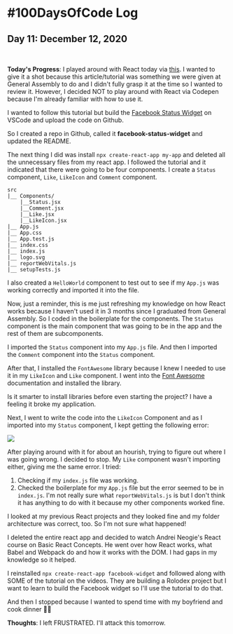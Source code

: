 # #100DaysOfCode Log

## Day 11: December 12, 2020

<br>

**Today's Progress**: I played around with React today via
[this](https://dev.to/aspittel/a-complete-beginners-guide-to-react-2cl6). I
wanted to give it a shot because this article/tutorial was something we were
given at General Assembly to do and I didn't fully grasp it at the time so I
wanted to review it. However, I decided NOT to play around with React via
Codepen because I'm already familiar with how to use it.

I wanted to follow this tutorial but build the
[Facebook Status Widget](https://github.com/zahrakhadijha/facebook-status-widget)
on VSCode and upload the code on Github.

So I created a repo in Github, called it **facebook-status-widget** and updated
the README.

The next thing I did was install `npx create-react-app my-app` and deleted all
the unnecessary files from my react app. I followed the tutorial and it
indicated that there were going to be four components. I create a `Status`
component, `Like`, `LikeIcon` and `Comment` component.

```
src
|__ Components/
    |__Status.jsx
    |__Comment.jsx
    |__Like.jsx
    |__LikeIcon.jsx
|__ App.js
|__ App.css
|__ App.test.js
|__ index.css
|__ index.js
|__ logo.svg
|__ reportWebVitals.js
|__ setupTests.js
```

I also created a `HelloWorld` component to test out to see if my `App.js` was
working correctly and imported it into the file.

Now, just a reminder, this is me just refreshing my knowledge on how React works because I haven't used it in 3 months since I graduated from General Assembly. So I coded in the boilerplate for the components. The ```Status``` component is the main component that was going to be in the app and the rest of them are subcomponents. 

I imported the ```Status``` component into my ```App.js``` file. And then I imported the ```Comment``` component into the ```Status``` component. 

After that, I installed the ```FontAwesome``` library because I knew I needed to use it in my ```LikeIcon``` and ```Like``` component. I went into the [Font Awesome](https://fontawesome.com/how-to-use/on-the-web/using-with/react) documentation and installed the library. 

Is it smarter to install libraries before even starting the project? I have a feeling it broke my application.

Next, I went to write the code into the ```LikeIcon``` Component and as I imported into my ```Status``` component, I kept getting the following error:

![](https://i.imgur.com/MrbCScf.png)

After playing around with it for about an hourish, trying to figure out where I was going wrong. I decided to stop. My ```Like``` component wasn't importing either, giving me the same error. I tried:

1. Checking if my ```index.js``` file was working.
2. Checked the boilerplate for my ```App.js``` file but the error seemed to be in ```index.js```. I'm not really sure what ```reportWebVitals.js``` is but I don't think it has anything to do with it because my other components worked fine.

I looked at my previous React projects and they looked fine and my folder architecture was correct, too. So I'm not sure what happened!

I deleted the entire react app and decided to watch Andrei Neogie's React course on Basic React Concepts. He went over how React works, what Babel and Webpack do and how it works with the DOM. I had gaps in my knowledge so it helped.

I reinstalled ```npx create-react-app facebook-widget``` and followed along with SOME of the tutorial on the videos. They are building a Rolodex project but I want to learn to build the Facebook widget so I'll use the tutorial to do that.

And then I stopped because I wanted to spend time with my boyfriend and cook dinner 🍔🍲

**Thoughts**: I left FRUSTRATED. I'll attack this tomorrow. 

